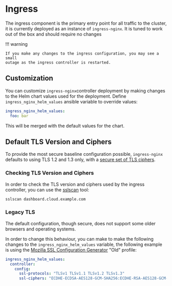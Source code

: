 # Ingress

The ingress component is the primary entry point for all traffic to the cluster,
it is currently deployed as an instance of `ingress-nginx`.  It is tuned to work
out of the box and should require no changes

!!! warning

    If you make any changes to the ingress configuration, you may see a small
    outage as the ingress controller is restarted.

## Customization

You can customize `ingress-nginx`controller deployment by making changes to the
Helm chart values used for the deployment.
Define `ingress_nginx_helm_values` ansible variable to override values:

```yaml
ingress_nginx_helm_values:
  foo: bar
```

This will be merged with the default values for the chart.

## Default TLS Version and Ciphers

To provide the most secure baseline configuration possible, `ingress-nginx`
defaults to using TLS 1.2 and 1.3 only, with a [secure set of TLS ciphers](https://kubernetes.github.io/ingress-nginx/user-guide/nginx-configuration/configmap/#ssl-ciphers).

### Checking TLS Version and Ciphers

In order to check the TLS version and ciphers used by the ingress controller,
you can use the [sslscan](https://github.com/rbsec/sslscan) tool:

```sh
sslscan dashboard.cloud.example.com
```

### Legacy TLS

The default configuration, though secure, does not support some older browsers
and operating systems.

In order to change this behaviour, you can make to make the following changes
to the `ingress_nginx_helm_values` variable, the following example is using the
[Mozilla SSL Configuration Generator](https://ssl-config.mozilla.org/#server=nginx&config=old)
"Old" profile:

```yaml
ingress_nginx_helm_values:
  controller:
    config:
      ssl-protocols: "TLSv1 TLSv1.1 TLSv1.2 TLSv1.3"
      ssl-ciphers: "ECDHE-ECDSA-AES128-GCM-SHA256:ECDHE-RSA-AES128-GCM-SHA256:ECDHE-ECDSA-AES256-GCM-SHA384:ECDHE-RSA-AES256-GCM-SHA384:ECDHE-ECDSA-CHACHA20-POLY1305:ECDHE-RSA-CHACHA20-POLY1305:DHE-RSA-AES128-GCM-SHA256:DHE-RSA-AES256-GCM-SHA384:DHE-RSA-CHACHA20-POLY1305:ECDHE-ECDSA-AES128-SHA256:ECDHE-RSA-AES128-SHA256:ECDHE-ECDSA-AES128-SHA:ECDHE-RSA-AES128-SHA:ECDHE-ECDSA-AES256-SHA384:ECDHE-RSA-AES256-SHA384:ECDHE-ECDSA-AES256-SHA:ECDHE-RSA-AES256-SHA:DHE-RSA-AES128-SHA256:DHE-RSA-AES256-SHA256:AES128-GCM-SHA256:AES256-GCM-SHA384:AES128-SHA256:AES256-SHA256:AES128-SHA:AES256-SHA:DES-CBC3-SHA"
```
